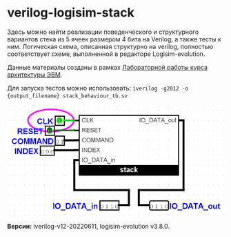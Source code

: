 # verilog-logisim-stack
Здесь можно найти реализации поведенческого и структурного вариантов стека из 5 ячеек размером 4 бита на Verilog, а также тесты к ним. Логическая схема, описанная структурно на verilog, полностью соответствует схеме, выполненной в редакторе Logisim-evolution.

Данные материалы созданы в рамках [Лабораторной работы курса архитектуры ЭВМ](https://docs.google.com/document/d/1OeMx3kqlnsPXvEM71ERs5s8lm9Wqhu8WCjLSyzdhr3o/edit).

Для запуска тестов можно использовать: `iverilog -g2012 -o {output_filename} stack_behaviour_tb.sv`

![image of main stack scheme in logisim](stack.png)

**Версии:** iverilog-v12-20220611, logisim-evolution v3.8.0.
